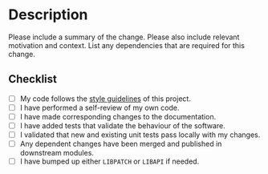 # Description

Please include a summary of the change. Please also include relevant motivation and context. List any dependencies that are required for this change.

## Checklist

- [ ] My code follows the [style guidelines](/CONTRIBUTING.md) of this project.
- [ ] I have performed a self-review of my own code.
- [ ] I have made corresponding changes to the documentation.
- [ ] I have added tests that validate the behaviour of the software.
- [ ] I validated that new and existing unit tests pass locally with my changes.
- [ ] Any dependent changes have been merged and published in downstream modules.
- [ ] I have bumped up either `LIBPATCH` or `LIBAPI` if needed.
